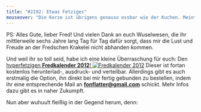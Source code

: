 ```yaml
---
title: "#2192: Etwas Fetziges"
mouseover: "Die Kerze ist übrigens genauso essbar wie der Kuchen. Meint zumindest Fred."
---
```


PS:
Alles Gute, lieber Fred!
Und vielen Dank an euch Wuselwesen, die ihr mittlerweile sechs Jahre lang Tag für Tag dafür sorgt, dass mir die Lust und Freude an der Fredschen Krakelei nicht abhanden kommen. 

Und weil ihr so toll seid, habe ich eine kleine Überraschung für euch:
Den <a href="http://www.fonflatter.de/kalender" title="Fredkalender 2012">hyperfetzigen <strong>Fredkalender 2012</strong>!
<img src="http://www.fonflatter.de/bilder/quer/kalender2012_teaser.png" alt="Fredkalender 2012" /></a>
Dieser ist fortan kostenlos herunterlad-, ausdruck- und verteilbar. Allerdings gibt es auch erstmalig die Option, ihn direkt bei mir fertig gebunden zu bestellen, indem ihr eine entsprechende Mail an <a href="mailto:fonflatter@gmail.com"><strong>fonflatter@gmail.com</strong></a> schickt. Mehr Infos dazu gibt es in naher Zukumpft.

Nun aber wuhuu!t fleißig in der Gegend herum, denn:
